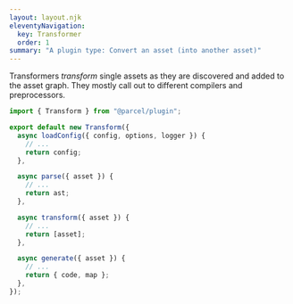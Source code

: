```yaml
---
layout: layout.njk
eleventyNavigation:
  key: Transformer
  order: 1
summary: "A plugin type: Convert an asset (into another asset)"
---
```


Transformers _transform_ single assets as they are discovered and added to the
asset graph. They mostly call out to different compilers and preprocessors.

```js
import { Transform } from "@parcel/plugin";

export default new Transform({
  async loadConfig({ config, options, logger }) {
    // ...
    return config;
  },

  async parse({ asset }) {
    // ...
    return ast;
  },

  async transform({ asset }) {
    // ...
    return [asset];
  },

  async generate({ asset }) {
    // ...
    return { code, map };
  },
});
```
